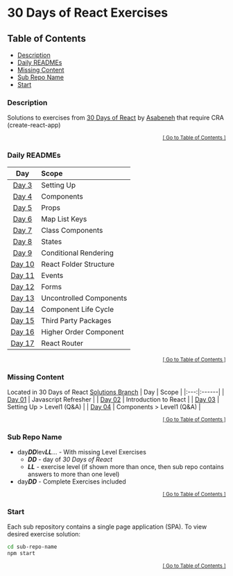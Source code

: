 <!-- omit in toc -->
# 30 Days of React Exercises

<!-- omit in toc -->
## Table of Contents
- [Description](#description)
- [Daily READMEs](#daily-readmes)
- [Missing Content](#missing-content)
- [Sub Repo Name](#sub-repo-name)
- [Start](#start)

### Description
Solutions to exercises from [30 Days of React](https://github.com/Asabeneh/30-Days-Of-React) by [Asabeneh](https://github.com/Asabeneh) that require CRA (create-react-app)

<div align="right"><sub><a href="#table-of-contents">[ Go to Table of Contents ]</a></sub></div>

### Daily READMEs
|                   Day                    | Scope                   |
| :--------------------------------------: | :---------------------- |
| [Day 3](./day03lev0203/README.md#readme) | Setting Up              |
| [Day 4](./day04lev0203/README.md#readme) | Components              |
|    [Day 5](./day05/README.md#readme)     | Props                   |
|    [Day 6](./day06/README.md#readme)     | Map List Keys           |
|    [Day 7](./day07/README.md#readme)     | Class Components        |
|    [Day 8](./day08/README.md#readme)     | States                  |
|    [Day 9](./day09/README.md#readme)     | Conditional Rendering   |
|    [Day 10](./day10/README.md#readme)    | React Folder Structure  |
|    [Day 11](./day11/README.md#readme)    | Events                  |
|    [Day 12](./day12/README.md#readme)    | Forms                   |
|    [Day 13](./day13/README.md#readme)    | Uncontrolled Components |
|    [Day 14](./day14/README.md#readme)    | Component Life Cycle    |
|    [Day 15](./day15/README.md#readme)    | Third Party Packages    |
|    [Day 16](./day16/README.md#readme)    | Higher Order Component  |
|    [Day 17](./day17/README.md#readme)    | React Router            |

<div align="right"><sub><a href="#table-of-contents">[ Go to Table of Contents ]</a></sub></div>

### Missing Content
Located in 30 Days of React [Solutions Branch](https://github.com/idesmar/30-Days-Of-React/tree/exercise-solutions/solutions)
| Day | Scope |
|:---:|:------|
| [Day 01](https://github.com/idesmar/30-Days-Of-React/tree/exercise-solutions/solutions/day-01) | Javascript Refresher |
| [Day 02](https://github.com/idesmar/30-Days-Of-React/blob/exercise-solutions/solutions/day-02/exercise/answers.js) | Introduction to React |
| [Day 03](https://github.com/idesmar/30-Days-Of-React/blob/exercise-solutions/solutions/day-03/level1.js) | Setting Up > Level1 (Q&A) |
| [Day 04](https://github.com/idesmar/30-Days-Of-React/blob/exercise-solutions/solutions/day-04/level1.js) | Components > Level1 (Q&A) |

<div align="right"><sub><a href="#table-of-contents">[ Go to Table of Contents ]</a></sub></div>

### Sub Repo Name
* day***DD***lev***LL***... - With missing Level Exercises
  * ***DD*** - day of *30 Days of React*
  * ***LL*** - exercise level (if shown more than once, then sub repo contains answers to more than one level)
* day***DD*** - Complete Exercises included

<div align="right"><sub><a href="#table-of-contents">[ Go to Table of Contents ]</a></sub></div>

### Start
Each sub repository contains a single page application (SPA). To view desired exercise solution:
```bash
cd sub-repo-name
npm start
```
<div align="right"><sub><a href="#table-of-contents">[ Go to Table of Contents ]</a></sub></div>
